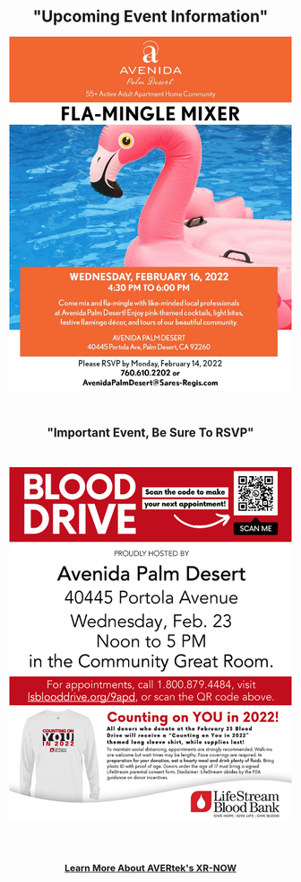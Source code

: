 <div align="center">
  
<h1><b> "Upcoming Event Information" </b></h1> <!-- Loads <model-viewer> for old browsers like IE11: -->

  <p align="center">
  <img src="images/APD-Fla-Mingle-Mixer-021622-(email).jpg" width=750>
  </p>
  <br>
  <h2><b> "Important Event, Be Sure To RSVP" </b></h2>
  <br>
  <p align="center">
  <img src="images/APD-Blood-Drive-022322v2.jpg" width=750>
  </p>
  <br><br>
<h3 style="text-align: center;" markdown="1"><a href="https://avertek.net/" onclick="getOutboundLink('https://avertek.net/'); return false;">Learn More About AVERtek's XR-NOW</a></h3> 
  <br><br>
</div>
